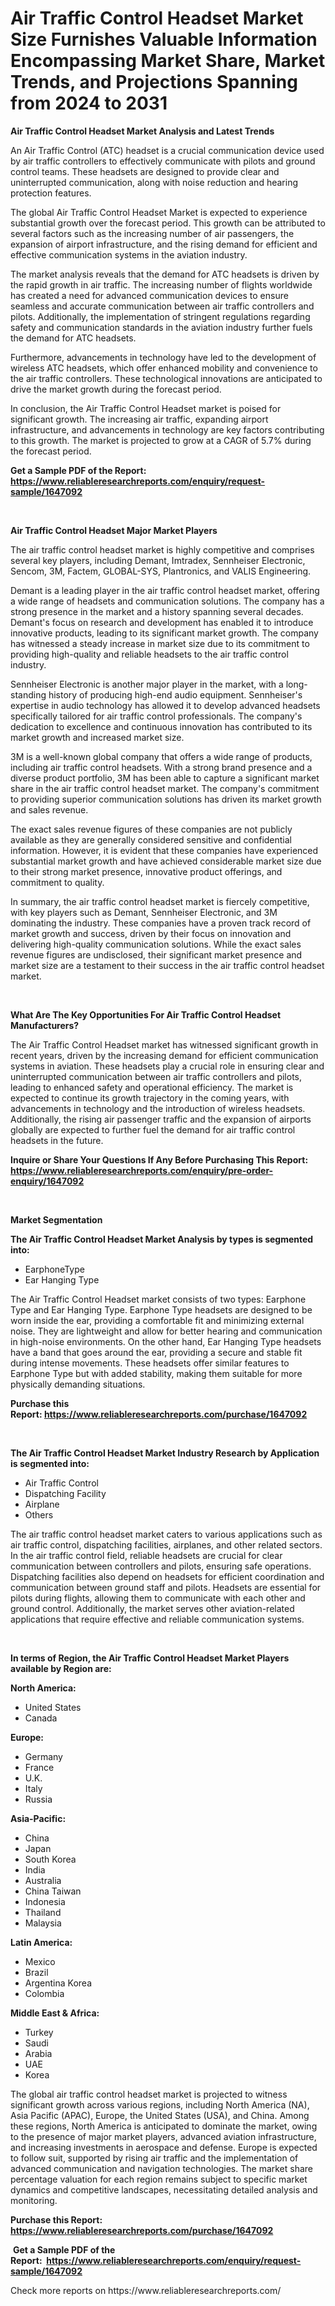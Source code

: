 <p><h1>Air Traffic Control Headset Market Size Furnishes Valuable Information Encompassing Market Share, Market Trends, and Projections Spanning from 2024 to 2031</h1></p><p><strong>Air Traffic Control Headset Market Analysis and Latest Trends</strong></p>
<p><p>An Air Traffic Control (ATC) headset is a crucial communication device used by air traffic controllers to effectively communicate with pilots and ground control teams. These headsets are designed to provide clear and uninterrupted communication, along with noise reduction and hearing protection features.</p><p>The global Air Traffic Control Headset Market is expected to experience substantial growth over the forecast period. This growth can be attributed to several factors such as the increasing number of air passengers, the expansion of airport infrastructure, and the rising demand for efficient and effective communication systems in the aviation industry.</p><p>The market analysis reveals that the demand for ATC headsets is driven by the rapid growth in air traffic. The increasing number of flights worldwide has created a need for advanced communication devices to ensure seamless and accurate communication between air traffic controllers and pilots. Additionally, the implementation of stringent regulations regarding safety and communication standards in the aviation industry further fuels the demand for ATC headsets.</p><p>Furthermore, advancements in technology have led to the development of wireless ATC headsets, which offer enhanced mobility and convenience to the air traffic controllers. These technological innovations are anticipated to drive the market growth during the forecast period.</p><p>In conclusion, the Air Traffic Control Headset market is poised for significant growth. The increasing air traffic, expanding airport infrastructure, and advancements in technology are key factors contributing to this growth. The market is projected to grow at a CAGR of 5.7% during the forecast period.</p></p>
<p><strong>Get a Sample PDF of the Report:&nbsp; <a href="https://www.reliableresearchreports.com/enquiry/request-sample/1647092">https://www.reliableresearchreports.com/enquiry/request-sample/1647092</a></strong></p>
<p>&nbsp;</p>
<p><strong>Air Traffic Control Headset Major Market Players</strong></p>
<p><p>The air traffic control headset market is highly competitive and comprises several key players, including Demant, Imtradex, Sennheiser Electronic, Sencom, 3M, Factem, GLOBAL-SYS, Plantronics, and VALIS Engineering. </p><p>Demant is a leading player in the air traffic control headset market, offering a wide range of headsets and communication solutions. The company has a strong presence in the market and a history spanning several decades. Demant's focus on research and development has enabled it to introduce innovative products, leading to its significant market growth. The company has witnessed a steady increase in market size due to its commitment to providing high-quality and reliable headsets to the air traffic control industry.</p><p>Sennheiser Electronic is another major player in the market, with a long-standing history of producing high-end audio equipment. Sennheiser's expertise in audio technology has allowed it to develop advanced headsets specifically tailored for air traffic control professionals. The company's dedication to excellence and continuous innovation has contributed to its market growth and increased market size.</p><p>3M is a well-known global company that offers a wide range of products, including air traffic control headsets. With a strong brand presence and a diverse product portfolio, 3M has been able to capture a significant market share in the air traffic control headset market. The company's commitment to providing superior communication solutions has driven its market growth and sales revenue.</p><p>The exact sales revenue figures of these companies are not publicly available as they are generally considered sensitive and confidential information. However, it is evident that these companies have experienced substantial market growth and have achieved considerable market size due to their strong market presence, innovative product offerings, and commitment to quality.</p><p>In summary, the air traffic control headset market is fiercely competitive, with key players such as Demant, Sennheiser Electronic, and 3M dominating the industry. These companies have a proven track record of market growth and success, driven by their focus on innovation and delivering high-quality communication solutions. While the exact sales revenue figures are undisclosed, their significant market presence and market size are a testament to their success in the air traffic control headset market.</p></p>
<p>&nbsp;</p>
<p><strong>What Are The Key Opportunities For Air Traffic Control Headset Manufacturers?</strong></p>
<p><p>The Air Traffic Control Headset market has witnessed significant growth in recent years, driven by the increasing demand for efficient communication systems in aviation. These headsets play a crucial role in ensuring clear and uninterrupted communication between air traffic controllers and pilots, leading to enhanced safety and operational efficiency. The market is expected to continue its growth trajectory in the coming years, with advancements in technology and the introduction of wireless headsets. Additionally, the rising air passenger traffic and the expansion of airports globally are expected to further fuel the demand for air traffic control headsets in the future.</p></p>
<p><strong>Inquire or Share Your Questions If Any Before Purchasing This Report: <a href="https://www.reliableresearchreports.com/enquiry/pre-order-enquiry/1647092">https://www.reliableresearchreports.com/enquiry/pre-order-enquiry/1647092</a></strong></p>
<p>&nbsp;</p>
<p><strong>Market Segmentation</strong></p>
<p><strong>The Air Traffic Control Headset Market Analysis by types is segmented into:</strong></p>
<p><ul><li>EarphoneType</li><li>Ear Hanging Type</li></ul></p>
<p><p>The Air Traffic Control Headset market consists of two types: Earphone Type and Ear Hanging Type. Earphone Type headsets are designed to be worn inside the ear, providing a comfortable fit and minimizing external noise. They are lightweight and allow for better hearing and communication in high-noise environments. On the other hand, Ear Hanging Type headsets have a band that goes around the ear, providing a secure and stable fit during intense movements. These headsets offer similar features to Earphone Type but with added stability, making them suitable for more physically demanding situations.</p></p>
<p><strong>Purchase this Report:&nbsp;<a href="https://www.reliableresearchreports.com/purchase/1647092">https://www.reliableresearchreports.com/purchase/1647092</a></strong></p>
<p>&nbsp;</p>
<p><strong>The Air Traffic Control Headset Market Industry Research by Application is segmented into:</strong></p>
<p><ul><li>Air Traffic Control</li><li>Dispatching Facility</li><li>Airplane</li><li>Others</li></ul></p>
<p><p>The air traffic control headset market caters to various applications such as air traffic control, dispatching facilities, airplanes, and other related sectors. In the air traffic control field, reliable headsets are crucial for clear communication between controllers and pilots, ensuring safe operations. Dispatching facilities also depend on headsets for efficient coordination and communication between ground staff and pilots. Headsets are essential for pilots during flights, allowing them to communicate with each other and ground control. Additionally, the market serves other aviation-related applications that require effective and reliable communication systems.</p></p>
<p>&nbsp;</p>
<p><strong>In terms of Region, the Air Traffic Control Headset Market Players available by Region are:</strong></p>
<p>
    <p> <strong> North America: </strong>
        <ul>
            <li>United States</li>
            <li>Canada</li>
        </ul>
        </p> 
    <p> <strong> Europe: </strong>
        <ul>
            <li>Germany</li>
            <li>France</li>
            <li>U.K.</li>
            <li>Italy</li>
            <li>Russia</li>
        </ul>
        </p> 
    <p> <strong> Asia-Pacific: </strong>
        <ul>
            <li>China</li>
            <li>Japan</li>
            <li>South Korea</li>
            <li>India</li>
            <li>Australia</li>
            <li>China Taiwan</li>
            <li>Indonesia</li>
            <li>Thailand</li>
            <li>Malaysia</li>
        </ul>
        </p> 
    <p> <strong> Latin America: </strong>
        <ul>
            <li>Mexico</li>
            <li>Brazil</li>
            <li>Argentina Korea</li>
            <li>Colombia</li>
        </ul>
        </p> 
    <p> <strong> Middle East & Africa: </strong>
        <ul>
            <li>Turkey</li>
            <li>Saudi</li>
            <li>Arabia</li>
            <li>UAE</li>
            <li>Korea</li>
        </ul>
    </p>
    </p>
<p><p>The global air traffic control headset market is projected to witness significant growth across various regions, including North America (NA), Asia Pacific (APAC), Europe, the United States (USA), and China. Among these regions, North America is anticipated to dominate the market, owing to the presence of major market players, advanced aviation infrastructure, and increasing investments in aerospace and defense. Europe is expected to follow suit, supported by rising air traffic and the implementation of advanced communication and navigation technologies. The market share percentage valuation for each region remains subject to specific market dynamics and competitive landscapes, necessitating detailed analysis and monitoring.</p></p>
<p><strong>Purchase this Report: <a href="https://www.reliableresearchreports.com/purchase/1647092">https://www.reliableresearchreports.com/purchase/1647092</a></strong></p>
<p>&nbsp;<strong>Get a Sample PDF of the Report:&nbsp;&nbsp;<a href="https://www.reliableresearchreports.com/enquiry/request-sample/1647092">https://www.reliableresearchreports.com/enquiry/request-sample/1647092</a></strong></p>
<p><strong></strong></p>
<p>Check more reports on https://www.reliableresearchreports.com/</p>